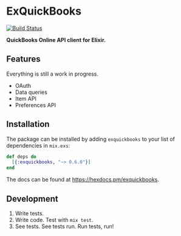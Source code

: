 # ExQuickBooks

[![Build Status][semaphore-badge]][semaphore]

**QuickBooks Online API client for Elixir.**

## Features

Everything is still a work in progress.

- OAuth
- Data queries
- Item API
- Preferences API

## Installation

The package can be installed by adding `exquickbooks` to your list of
dependencies in `mix.exs`:

```elixir
def deps do
  [{:exquickbooks, "~> 0.6.0"}]
end
```

The docs can be found at <https://hexdocs.pm/exquickbooks>.

## Development

1. Write tests.
2. Write code. Test with `mix test`.
3. See tests. See tests run. Run tests, run!

[semaphore]: https://semaphoreci.com/boulevard/exquickbooks
[semaphore-badge]: https://semaphoreci.com/api/v1/projects/19242d95-e2d6-4ef1-9fd3-85108a098b94/1200409/badge.svg

